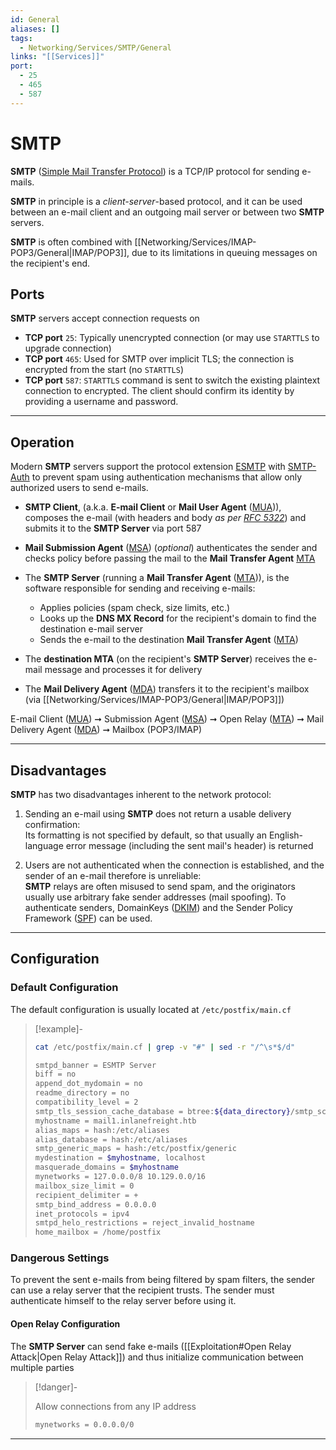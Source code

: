 ```yaml
---
id: General
aliases: []
tags:
  - Networking/Services/SMTP/General
links: "[[Services]]"
port:
  - 25
  - 465
  - 587
---
```


# SMTP

**SMTP** ([Simple Mail Transfer Protocol](https://en.wikipedia.org/wiki/Simple_Mail_Transfer_Protocol))
is a TCP/IP protocol for sending e-mails.

**SMTP** in principle is a *client-server*-based protocol, and it can be used
between an e-mail client and an outgoing mail server or between two **SMTP**
servers.

**SMTP** is often combined with
[[Networking/Services/IMAP-POP3/General|IMAP/POP3]], due to its limitations in
queuing messages on the recipient's end.

<!-- Ports {{{-->
## Ports

**SMTP** servers accept connection requests on
- **TCP port** `25`: Typically unencrypted connection (or may use `STARTTLS` to
  upgrade connection)
- **TCP port** `465`: Used for SMTP over implicit TLS; the connection is
  encrypted from the start (no `STARTTLS`)
- **TCP port** `587`: `STARTTLS` command is sent to switch the existing
  plaintext connection to encrypted. The client should confirm its identity by
  providing a username and password.

___

<!-- }}} -->

<!-- Operation {{{-->
## Operation

Modern **SMTP** servers support the protocol extension [ESMTP](https://www.geeksforgeeks.org/computer-networks/what-is-esmtp-extended-simple-mail-transfer-protocol/)
with [SMTP-Auth](https://en.wikipedia.org/wiki/SMTP_Authentication) to prevent
spam using authentication mechanisms that allow only authorized users to send
e-mails.

- **SMTP Client**, (a.k.a. **E-mail Client** or **Mail User Agent** ([MUA](https://en.wikipedia.org/wiki/Email_client))),
  composes the e-mail (with headers and body *as per [RFC 5322](https://datatracker.ietf.org/doc/html/rfc5322)*)
  and submits it to the **SMTP Server** via port 587

- **Mail Submission Agent** ([MSA](https://en.wikipedia.org/wiki/Message_submission_agent))
  (*optional*) authenticates the sender and checks policy before passing the
  mail to the **Mail Transfer Agent** [MTA](https://en.wikipedia.org/wiki/Message_transfer_agent)

- The **SMTP Server** (running a **Mail Transfer Agent** ([MTA](https://en.wikipedia.org/wiki/Message_transfer_agent))),
  is the software responsible for sending and receiving e-mails:
    - Applies policies (spam check, size limits, etc.)
    - Looks up the **DNS MX Record** for the recipient's domain to find the
      destination e-mail server
    - Sends the e-mail to the destination **Mail Transfer Agent** ([MTA](https://en.wikipedia.org/wiki/Message_transfer_agent))

- The **destination MTA** (on the recipient's **SMTP Server**) receives the
  e-mail message and processes it for delivery

- The **Mail Delivery Agent** ([MDA](https://en.wikipedia.org/wiki/Message_delivery_agent))
  transfers it to the recipient's mailbox (via [[Networking/Services/IMAP-POP3/General|IMAP/POP3]])

E-mail Client ([MUA](https://en.wikipedia.org/wiki/Email_client))
➞ Submission Agent ([MSA](https://en.wikipedia.org/wiki/Message_submission_agent))
➞ Open Relay ([MTA](https://en.wikipedia.org/wiki/Open_mail_relay))
➞ Mail Delivery Agent ([MDA](https://en.wikipedia.org/wiki/Message_delivery_agent))
➞ Mailbox (POP3/IMAP)

___

<!-- }}} -->

<!-- Disadvantages {{{-->
## Disadvantages

**SMTP** has two disadvantages inherent to the network protocol:

1. Sending an e-mail using **SMTP** does not return a usable delivery
   confirmation:<br>Its formatting is not specified by default, so that usually an
   English-language error message (including the sent mail's header) is returned

2. Users are not authenticated when the connection is established, and the
   sender of an e-mail therefore is unreliable:<br>**SMTP** relays are often
   misused to send spam, and the originators usually use arbitrary fake sender
   addresses (mail spoofing). To authenticate senders, DomainKeys
   ([DKIM](https://dkim.org/)) and the Sender Policy Framework
   ([SPF](https://dmarcian.com/what-is-spf/)) can be used.

___
<!-- }}} -->

<!-- Configuration {{{-->
## Configuration

### Default Configuration

The default configuration is usually located at `/etc/postfix/main.cf`

<!-- Example {{{-->
> [!example]-
>
> ```sh
> cat /etc/postfix/main.cf | grep -v "#" | sed -r "/^\s*$/d"
> ```
>
> ```sh
> smtpd_banner = ESMTP Server 
> biff = no
> append_dot_mydomain = no
> readme_directory = no
> compatibility_level = 2
> smtp_tls_session_cache_database = btree:${data_directory}/smtp_scache
> myhostname = mail1.inlanefreight.htb
> alias_maps = hash:/etc/aliases
> alias_database = hash:/etc/aliases
> smtp_generic_maps = hash:/etc/postfix/generic
> mydestination = $myhostname, localhost 
> masquerade_domains = $myhostname
> mynetworks = 127.0.0.0/8 10.129.0.0/16
> mailbox_size_limit = 0
> recipient_delimiter = +
> smtp_bind_address = 0.0.0.0
> inet_protocols = ipv4
> smtpd_helo_restrictions = reject_invalid_hostname
> home_mailbox = /home/postfix
> ```
<!-- }}} -->

<!-- Dangerous Settings {{{-->
### Dangerous Settings

To prevent the sent e-mails from being filtered by spam filters, the sender can
use a relay server that the recipient trusts. The sender must authenticate
himself to the relay server before using it.

#### Open Relay Configuration

The **SMTP Server** can send fake e-mails
([[Exploitation#Open Relay Attack|Open Relay Attack]])
and thus initialize communication between multiple parties

> [!danger]-
>
> Allow connections from any IP address
>
> ```sh
> mynetworks = 0.0.0.0/0
> ```
<!-- }}} -->

___

<!-- }}} -->

